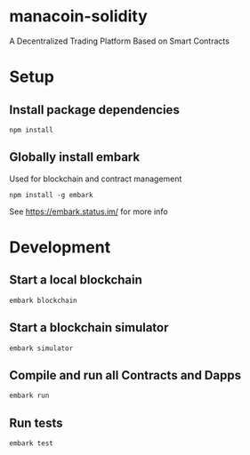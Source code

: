 # manacoin-solidity
A Decentralized Trading Platform Based on Smart Contracts
# Setup
## Install package dependencies
```
npm install
```
## Globally install embark
Used for blockchain and contract management
```
npm install -g embark
```
See https://embark.status.im/ for more info
# Development
## Start a local blockchain
```
embark blockchain
```
## Start a blockchain simulator
```
embark simulator
```
## Compile and run all Contracts and Dapps
```
embark run
```
## Run tests
```
embark test
```